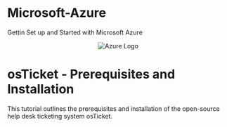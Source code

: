 # Microsoft-Azure
Gettin Set up and Started with Microsoft Azure 


<p align="center">
<img src="file:///Users/maciejchajdecki/Desktop/IT%20-%20Course/Azure.png" alt="Azure Logo"/>
</p>

<h1>osTicket - Prerequisites and Installation</h1>
This tutorial outlines the prerequisites and installation of the open-source help desk ticketing system osTicket.<br />
